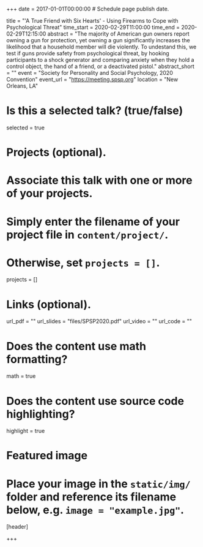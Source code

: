 +++
date = 2017-01-01T00:00:00  # Schedule page publish date.

title = "'A True Friend with Six Hearts' - Using Firearms to Cope with Psychological Threat"
time_start = 2020-02-29T11:00:00
time_end = 2020-02-29T12:15:00
abstract = "The majority of American gun owners report owning a gun for protection, yet owning a gun significantly increases the likelihood  that a household member will die violently. To undestand this, we test if guns provide safety from psychological threat, by hooking participants to a shock generator and comparing anxiety when they hold a control object, the hand of a friend, or a deactivated pistol."
abstract_short = ""
event = "Society for Personality and Social Psychology, 2020 Convention"
event_url = "https://meeting.spsp.org"
location = "New Orleans, LA"

# Is this a selected talk? (true/false)
selected = true

# Projects (optional).
#   Associate this talk with one or more of your projects.
#   Simply enter the filename of your project file in `content/project/`.
#   Otherwise, set `projects = []`.
projects = []

# Links (optional).
url_pdf = ""
url_slides = "files/SPSP2020.pdf"
url_video = ""
url_code = ""

# Does the content use math formatting?
math = true

# Does the content use source code highlighting?
highlight = true

# Featured image
# Place your image in the `static/img/` folder and reference its filename below, e.g. `image = "example.jpg"`.
[header]

+++

